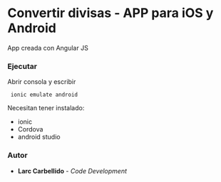 # Convertir divisas - APP para iOS y Android

App creada con Angular JS


### Ejecutar 
 Abrir consola y escribir
 ``` 
  ionic emulate android
```
Necesitan tener instalado:
  - ionic
  - Cordova
  - android studio

### Autor
* **Larc Carbellido** - *Code Development*
 